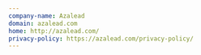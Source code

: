 ```yaml
---
company-name: Azalead
domain: azalead.com
home: http://azalead.com/
privacy-policy: https://azalead.com/privacy-policy/
---
```




